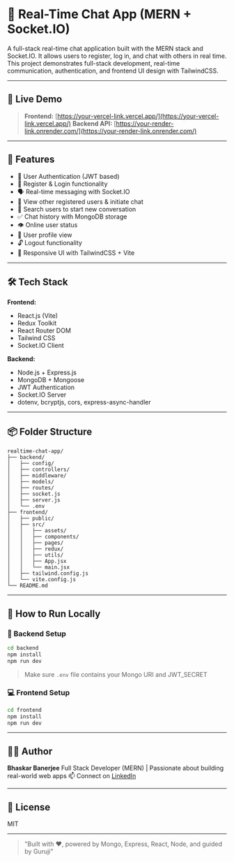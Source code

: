 # 💬 Real-Time Chat App (MERN + Socket.IO)

A full-stack real-time chat application built with the MERN stack and Socket.IO. It allows users to register, log in, and chat with others in real time. This project demonstrates full-stack development, real-time communication, authentication, and frontend UI design with TailwindCSS.

---

## 🚀 Live Demo

> **Frontend:** [https://your-vercel-link.vercel.app/](https://your-vercel-link.vercel.app/)
> **Backend API:** [https://your-render-link.onrender.com/](https://your-render-link.onrender.com/)

---

## 🧩 Features

* 🔐 User Authentication (JWT based)
* 📝 Register & Login functionality
* 🗣️ Real-time messaging with Socket.IO
* 🧍 View other registered users & initiate chat
* 🔎 Search users to start new conversation
* ✅ Chat history with MongoDB storage
* 👁️ Online user status
* 👤 User profile view
* 🔓 Logout functionality
* 📱 Responsive UI with TailwindCSS + Vite

---

## 🛠️ Tech Stack

**Frontend:**

* React.js (Vite)
* Redux Toolkit
* React Router DOM
* Tailwind CSS
* Socket.IO Client

**Backend:**

* Node.js + Express.js
* MongoDB + Mongoose
* JWT Authentication
* Socket.IO Server
* dotenv, bcryptjs, cors, express-async-handler

---

## 📦 Folder Structure

```
realtime-chat-app/
├── backend/
│   ├── config/
│   ├── controllers/
│   ├── middleware/
│   ├── models/
│   ├── routes/
│   ├── socket.js
│   ├── server.js
│   └── .env
├── frontend/
│   ├── public/
│   ├── src/
│   │   ├── assets/
│   │   ├── components/
│   │   ├── pages/
│   │   ├── redux/
│   │   ├── utils/
│   │   ├── App.jsx
│   │   └── main.jsx
│   ├── tailwind.config.js
│   └── vite.config.js
└── README.md
```

---

## 🧪 How to Run Locally

### 🔧 Backend Setup

```bash
cd backend
npm install
npm run dev
```

> Make sure `.env` file contains your Mongo URI and JWT\_SECRET

### 💻 Frontend Setup

```bash
cd frontend
npm install
npm run dev
```

---

## 🙋‍♂️ Author

**Bhaskar Banerjee**
Full Stack Developer (MERN) | Passionate about building real-world web apps
📫 Connect on [LinkedIn](https://www.linkedin.com/in/your-profile)

---

## 📄 License

MIT

---

> "Built with ❤️, powered by Mongo, Express, React, Node, and guided by Guruji"
